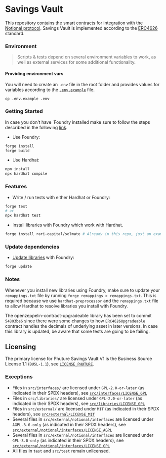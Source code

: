 # <h1> Savings Vault </h1>
This repository contains the smart contracts for integration with the [Notional protocol](https://github.com/notional-finance/wrapped-fcash). 
Savings Vault is implemented according to the [ERC4626](https://eips.ethereum.org/EIPS/eip-4626) standard.

### Environment
> Scripts & tests depend on several environment variables to work, as well as external services for some additional functionality.

#### Providing environment vars

You will need to create an `.env` file in the root folder and provides values for variables according to the [`.env.example`](.env.example) file.

```shell
cp .env.example .env
```

### Getting Started
In case you don't have `Foundry installed make sure to follow the steps described in the following [link](https://github.com/foundry-rs/foundry).

 * Use Foundry: 
```bash
forge install
forge build
```

 * Use Hardhat:
```bash
npm install
npx hardhat compile
```

### Features

 * Write / run tests with either Hardhat or Foundry:
```bash
forge test
# or
npx hardhat test
```

 * Install libraries with Foundry which work with Hardhat.
```bash
forge install rari-capital/solmate # Already in this repo, just an example
```
### Update dependencies

 * [Update libraries](https://book.getfoundry.sh/reference/forge/forge-update?highlight=forge%20update#forge-update) with Foundry:
```bash
forge update
```

### Notes

Whenever you install new libraries using Foundry, make sure to update your `remappings.txt` file by running `forge remappings > remappings.txt`. This is required because we use `hardhat-preprocessor` and the `remappings.txt` file to allow Hardhat to resolve libraries you install with Foundry.

The openzeppelin-contract-upgradeable library has been set to commit `54803be6` since there were some changes to how `ERC4626Upgradeable` contract handles the decimals of underlying asset in later versions. In case this library is updated, be aware that some tests are going to be failing. 

## Licensing

The primary license for Phuture Savings Vault V1 is the Business Source License 1.1 (`BUSL-1.1`), see [`LICENSE_PHUTURE`](./LICENSE_PHUTURE).

### Exceptions

- Files in `src/interfaces/` are licensed under `GPL-2.0-or-later` (as indicated in their SPDX headers), see [`src/interfaces/LICENSE_GPL`](./src/interfaces/LICENSE_GPL)
- Files in `src/libraries/` are licensed under `GPL-2.0-or-later` (as indicated in their SPDX headers), see [`src/libraries/LICENSE_GPL`](src/libraries/LICENSE_GPL)
- Files in `src/external/` are licensed under `MIT` (as indicated in their SPDX headers), see [`src/external/LICENSE_MIT`](src/external/LICENSE_MIT)
- Several files in `src/external/notional/interfaces` are licensed under `AGPL-3.0-only` (as indicated in their SPDX headers), see [`src/external/notional/interfaces/LICENSE_AGPL`](src/external/notional/interfaces/LICENSE_AGPL)
- Several files in `src/external/notional/interfaces` are licensed under `GPL-3.0-only` (as indicated in their SPDX headers), see [`src/external/notional/interfaces/LICENSE_GPL`](src/external/notional/interfaces/LICENSE_GPL)
- All files in `test` and `src/test` remain unlicensed.
